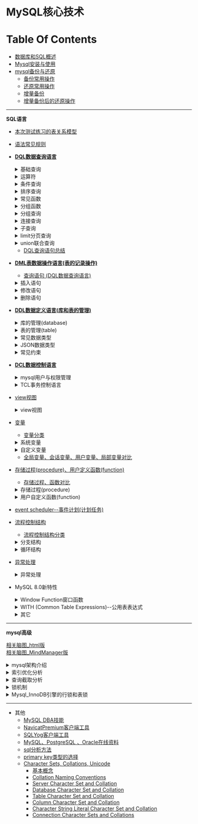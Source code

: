 MySQL核心技术
==


# Table Of Contents
* [数据库和SQL概述](md/数据库和SQL概述.md)
* [Mysql安装与使用](md/Mysql安装与使用.md)
* [mysql备份与还原](md/mysql备份与还原.md)
    * [备份常用操作](md/mysql备份与还原.md#备份常用操作)
    * [还原常用操作](md/mysql备份与还原.md#还原常用操作)
    * [增量备份](md/mysql备份与还原.md#增量备份)
    * [增量备份后的还原操作](md/mysql备份与还原.md#增量备份后的还原操作) 

---

**SQL语言**
* [本次测试练习的表关系模型](/md/1_01_sql常见规则_测试表模型.md#本次测试练习的表关系模型)
* [语法常见规则](md/1_01_sql常见规则_测试表模型.md#语法常见规则)
* [**DQL数据查询语言**](md/2_01_DQL数据查询语言.基础查询.md)
    <details>
    <summary>基础查询</summary>
    
    * [基础查询](md/2_01_DQL数据查询语言.基础查询.md#基础查询)
        * [基本语法](md/2_01_DQL数据查询语言.基础查询.md#基本语法)
        * [查询表中的单个字段](md/2_01_DQL数据查询语言.基础查询.md#查询表中的单个字段)
        * [查询表中的多个字段](md/2_01_DQL数据查询语言.基础查询.md#查询表中的多个字段)
        * [查询表中的所有字段](md/2_01_DQL数据查询语言.基础查询.md#查询表中的所有字段)
        * [查询常量值](md/2_01_DQL数据查询语言.基础查询.md#查询常量值)
        * [查询表达式](md/2_01_DQL数据查询语言.基础查询.md#查询表达式)
        * [查询函数](md/2_01_DQL数据查询语言.基础查询.md#查询函数)
        * [起别名](md/2_01_DQL数据查询语言.基础查询.md#起别名)
        * [distinct去重](md/2_01_DQL数据查询语言.基础查询.md#distinct去重)
        * [+的作用](md/2_01_DQL数据查询语言.基础查询.md#的作用)
    </details>
    
    <details>
        <summary>运算符</summary>
    
    * [算数运算符](md/1_02_运算符.md#算数运算符)
    * [比较运算符](md/1_02_运算符.md#比较运算符)
    * [逻辑运算符](md/1_02_运算符.md#逻辑运算符)
    * [位运算符](md/1_02_运算符.md#位运算符)
    * [赋值运算符](md/1_02_运算符.md#赋值运算符)
    * [运算符的优先级](md/1_02_运算符.md#运算符的优先级) 
    </details>
        
    <details>
    <summary>条件查询</summary>
    
    * [条件查询](md/2_02_DQL数据查询语言.条件查询.md#条件查询)
        * [条件查询分类 >, <, =, <>, !=, >=, <=, <=>; and, or, not; like, between A and B, in (set), is null, is not null](md/2_02_DQL数据查询语言.条件查询.md#条件查询分类)
        * [按条件表达式筛选](md/2_02_DQL数据查询语言.条件查询.md#按条件表达式筛选)
        * [按逻辑表达式筛选](md/2_02_DQL数据查询语言.条件查询.md#按逻辑表达式筛选)
        * [模糊查询](md/2_02_DQL数据查询语言.条件查询.md#模糊查询)
            * [escape '标识符' 显示指定转义](md/2_02_DQL数据查询语言.条件查询.md#模糊查询)
    </details>
    
    <details>
    <summary>排序查询</summary>
     
    * [排序查询](md/2_03_DQL数据查询语言.排序查询.md)
        * [排序查询语法](md/2_03_DQL数据查询语言.排序查询.md#排序查询语法)
    </details>
        
    <details>
    <summary>常见函数</summary>
        
    * [函数概念](md/2_04_DQL数据查询语言.常见函数.md#函数概念)
    * [函数分类](md/2_04_DQL数据查询语言.常见函数.md#函数分类)
    * [单行函数](md/2_04_DQL数据查询语言.常见函数.md#单行函数)
        * [字符串函数](md/2_04_DQL数据查询语言.常见函数.md#字符串函数)
        * [数值函数](md/2_04_DQL数据查询语言.常见函数.md#数值函数)
            * [数值基本函数](md/2_04_DQL数据查询语言.常见函数.md#数值基本函数)
            * [角度与弧度互转函数](md/2_04_DQL数据查询语言.常见函数.md#角度与弧度互转函数)
            * [三角函数](md/2_04_DQL数据查询语言.常见函数.md#三角函数)
            * [指数与对数函数](md/2_04_DQL数据查询语言.常见函数.md#指数与对数函数)
            * [进制间的转换函数](md/2_04_DQL数据查询语言.常见函数.md#进制间的转换函数)
        * [日期、时间函数](md/2_04_DQL数据查询语言.常见函数.md#日期时间函数)
            * [日期、时间函数](md/2_04_DQL数据查询语言.常见函数.md#日期时间函数)
            * [日期与时间戳的转换](md/2_04_DQL数据查询语言.常见函数.md#日期与时间戳的转换)
            * [获取月份、星期、星期数、天数等函数](md/2_04_DQL数据查询语言.常见函数.md#获取月份星期星期数天数等函数)
            * [日期的操作函数](md/2_04_DQL数据查询语言.常见函数.md#日期的操作函数)
            * [计算日期和时间的函数](md/2_04_DQL数据查询语言.常见函数.md#计算日期和时间的函数)
            * [日期、时间的格式化与解析](md/2_04_DQL数据查询语言.常见函数.md#日期时间的格式化与解析)
            * [format匹配模式字母定义](md/2_04_DQL数据查询语言.常见函数.md#format匹配模式字母定义)
        * [MySql信息函数](md/2_04_DQL数据查询语言.常见函数.md#MySql信息函数)
        * [其他函数](md/2_04_DQL数据查询语言.常见函数.md#其他函数)
        * [流程分支控制函数](md/2_04_DQL数据查询语言.常见函数.md#流程分支控制函数)
    </details>
    
    <details>
    <summary>分组函数</summary>
    
    * [分组函数（聚合函数）](md/2_05_DQL数据查询语言.分组函数.md)
        * [分组函数概念与功能](md/2_05_DQL数据查询语言.分组函数.md#分组函数概念与功能)
        * [分组函数概览与总结 SUM, AVG, MAX, MIN, COUNT](md/2_05_DQL数据查询语言.分组函数.md#分组函数概览与总结)
        * [count(*)与count(id)与count(字段)](md/2_05_DQL数据查询语言.分组函数.md#count与countid与count字段)
    </details>
    
    <details>
    <summary>分组查询</summary>
    
    * [分组查询](md/2_06_DQL数据查询语言.分组查询.md)
        * [分组查询语法, group by \[having\]](md/2_06_DQL数据查询语言.分组查询.md#分组查询语法)
        * [分组查询特点](md/2_06_DQL数据查询语言.分组查询.md#分组查询特点)
        * [分组前筛选 where、分组后筛选比较having](md/2_06_DQL数据查询语言.分组查询.md#分组前筛选分组后筛选比较)
        * [分组查询示例](md/2_06_DQL数据查询语言.分组查询.md#分组查询示例)
        * [MySQL获取分组后的top 1和top N记录方法](./exercise/MySQL获取分组后的top%201和top%20N记录.sql)
    </details>
    
    <details>
    <summary>连接查询</summary>
    
    * [连接查询](md/2_07_DQL数据查询语言.连接查询.md)
        * [连接查询分类](md/2_07_DQL数据查询语言.连接查询.md#连接查询分类)
        * [SQL-92连接语法(仅支持内连接)](md/2_07_DQL数据查询语言.连接查询.md#SQL-92连接语法仅支持内连接)
            * [SQL-92语法](md/2_07_DQL数据查询语言.连接查询.md#SQL-92语法)
            * [笛卡尔乘积现象(交叉连接)](md/2_07_DQL数据查询语言.连接查询.md#笛卡尔乘积现象交叉连接)
            * [等值连接](md/2_07_DQL数据查询语言.连接查询.md#等值连接)
            * [非等值连接](md/2_07_DQL数据查询语言.连接查询.md#非等值连接)
            * [自连接(自身内连接)](md/2_07_DQL数据查询语言.连接查询.md#自连接自身内连接)
        * [SQL:1999连接语法](md/2_07_DQL数据查询语言.连接查询.md#SQL1999连接语法)
            * [SQL-92与SQL:1999对比](md/2_07_DQL数据查询语言.连接查询.md#SQL-92与SQL1999对比)
            * [SQL:1999连接语法结构](md/2_07_DQL数据查询语言.连接查询.md#SQL1999连接语法结构)
            * [SQL:1999连接类型分类](md/2_07_DQL数据查询语言.连接查询.md#SQL1999连接类型分类)
            * [内连接](md/2_07_DQL数据查询语言.连接查询.md#内连接)
                * [SQL:1999内连特点](md/2_07_DQL数据查询语言.连接查询.md#SQL1999内连特点)
            * [外连接](md/2_07_DQL数据查询语言.连接查询.md#外连接)
                * [外连接特点](md/2_07_DQL数据查询语言.连接查询.md#外连接特点)
            * [全外连接](md/2_07_DQL数据查询语言.连接查询.md#全外连接)
                * [full outer join全外连接替代方案](md/2_07_DQL数据查询语言.连接查询.md#full-outer-join全外连接替代方案)
            * [交叉连接(即笛卡尔乘积)](md/2_07_DQL数据查询语言.连接查询.md#交叉连接即笛卡尔乘积)
            * [NATURAL自然连接, 特定连接条件情形的简写形式](md/2_07_DQL数据查询语言.连接查询.md#NATURAL自然连接)
            * [USING连接, 特定连接条件情形的简写形式](md/2_07_DQL数据查询语言.连接查询.md#USING连接)            
        * [连接查询总结](md/2_07_DQL数据查询语言.连接查询.md#连接查询总结)
    </details>
    
    <details>
    <summary>子查询</summary>
    
    * [子查询](md/2_08_DQL数据查询语言.子查询.md)
        * [子查询分类](md/2_08_DQL数据查询语言.子查询.md#子查询分类)
        * [where或having后面](md/2_08_DQL数据查询语言.子查询.md#where或having后面)
            * [where或having后面子查询特点, in/not in,  any/some,  all](md/2_08_DQL数据查询语言.子查询.md#where或having后面子查询特点)
            * [标量子查询](md/2_08_DQL数据查询语言.子查询.md#标量子查询)
            * [列子查询](md/2_08_DQL数据查询语言.子查询.md#列子查询)
            * [行子查询](md/2_08_DQL数据查询语言.子查询.md#行子查询)
        * [select后面](md/2_08_DQL数据查询语言.子查询.md#select后面)
        * [from后面](md/2_08_DQL数据查询语言.子查询.md#from后面)
        * [exists后面](md/2_08_DQL数据查询语言.子查询.md#exists后面)
    </details>
    
    <details>
    <summary>limit分页查询</summary>
    
    * [limit分页查询](md/2_09_DQL数据查询语言.分页查询.md)
        * [分页查询语法](md/2_09_DQL数据查询语言.分页查询.md#分页查询语法)
        * [分页查询特点](md/2_09_DQL数据查询语言.分页查询.md#分页查询特点)
        * [分页查询案例](md/2_09_DQL数据查询语言.分页查询.md#分页查询案例)
    </details>
    
    <details>
    <summary>union联合查询</summary>
    
    * [union联合查询](md/2_10_DQL数据查询语言.union联合查询_DQL查询语句总结.md)
        * [union联合查询语法](md/2_10_DQL数据查询语言.union联合查询_DQL查询语句总结.md#union联合查询语法)
        * [union联合查询语法应用场景](md/2_10_DQL数据查询语言.union联合查询_DQL查询语句总结.md#union联合查询语法应用场景)
        * [union联合查询特点](md/2_10_DQL数据查询语言.union联合查询_DQL查询语句总结.md#union联合查询特点)
        * [union联合查询案例](md/2_10_DQL数据查询语言.union联合查询_DQL查询语句总结.md#union联合查询案例)
    </details>
    
    * [DQL查询语句总结](md/2_10_DQL数据查询语言.union联合查询_DQL查询语句总结.md#DQL查询语句总结)
* [**DML表数据操作语言(表的记录操作)**](md/3_01_DML表数据操作语言.md)
    * [查询语句 (DQL数据查询语言)](md/2_01_DQL数据查询语言.基础查询.md)
    
    <details>
    <summary>插入语句</summary>
    
    * [插入语句](md/3_01_DML表数据操作语言.md#插入语句)
        * [values多行插入](md/3_01_DML表数据操作语言.md#values多行插入)
        * [set单行插入](md/3_01_DML表数据操作语言.md#set单行插入)
        * [values多行插入、set单行插入对比](md/3_01_DML表数据操作语言.md#values多行插入set单行插入对比)
    </details>
    
    <details>
    <summary>修改语句</summary>
    
    * [修改语句](md/3_01_DML表数据操作语言.md#修改语句)
        * [修改表数据语法](md/3_01_DML表数据操作语言.md#修改表数据语法)
        * [单表修改记录示例](md/3_01_DML表数据操作语言.md#单表修改记录示例)
        * [多表连接修改记录示例](md/3_01_DML表数据操作语言.md#多表连接修改记录示例)
    </details>
    
    <details>
    <summary>删除语句</summary>
    
    * [删除语句](md/3_01_DML表数据操作语言.md#删除语句)
        * [delete删除记录语法](md/3_01_DML表数据操作语言.md#delete删除记录语法)
        * [truncate清空表删除所有记录](md/3_01_DML表数据操作语言.md#truncate清空表删除所有记录)
        * [delete删除记录示例](md/3_01_DML表数据操作语言.md#delete删除记录示例)
        * [truncate清空表删除所有记录示例](md/3_01_DML表数据操作语言.md#truncate清空表删除所有记录示例)
        * [delete删除记录、truncate清空表删除所有记录对比](md/3_01_DML表数据操作语言.md#delete删除记录truncate清空表删除所有记录对比)
    </details>
    
* [**DDL数据定义语言(库和表的管理)**](md/4_01_DDL数据定义语言.库的管理.md)
    <details>
    <summary>库的管理(database)</summary>
    
    * [库的管理](md/4_01_DDL数据定义语言.库的管理.md)
        * [库的创建](md/4_01_DDL数据定义语言.库的管理.md#库的创建)
        * [库的修改](md/4_01_DDL数据定义语言.库的管理.md#库的修改)
        * [库的删除](md/4_01_DDL数据定义语言.库的管理.md#库的删除)
        * [查看库的创建sql](md/4_01_DDL数据定义语言.库的管理.md#查看库的创建sql)
    </details>
    
    <details>
    <summary>表的管理(table)</summary>
    
    * [表的管理](md/4_02_DDL数据定义语言.表的管理.md)
        * [COMMENT注释](md/4_02_DDL数据定义语言.表的管理.md#COMMENT注释)
        * [表的创建](md/4_02_DDL数据定义语言.表的管理.md#表的创建)
        * [表的修改](md/4_02_DDL数据定义语言.表的管理.md#表的修改)
        * [表的删除](md/4_02_DDL数据定义语言.表的管理.md#表的删除)
        * [表的复制](md/4_02_DDL数据定义语言.表的管理.md#表的复制)
        * [查看表的创建sql和表结构](md/4_02_DDL数据定义语言.表的管理.md#查看表的创建sql和表结构)
    * [temporary临时表](md/4_02_DDL数据定义语言.表的管理.md#temporary临时表)
    </details>
    
    <details>
    <summary>常见数据类型</summary>
    
    * [常见数据类型](md/4_03_DDL数据定义语言.常见数据类型.md)
        * [数据类型分类](md/4_03_DDL数据定义语言.常见数据类型.md#数据类型分类)
        * [整型](md/4_03_DDL数据定义语言.常见数据类型.md#整型)
            * [整型占用空间、值范围](md/4_03_DDL数据定义语言.常见数据类型.md#整型占用空间值范围)
            * [整型特点](md/4_03_DDL数据定义语言.常见数据类型.md#整型特点)
            * [整型示例](md/4_03_DDL数据定义语言.常见数据类型.md#整型示例)
        * [小数](md/4_03_DDL数据定义语言.常见数据类型.md#小数)
            * [小数分类](md/4_03_DDL数据定义语言.常见数据类型.md#小数分类)
            * [小数值范围](md/4_03_DDL数据定义语言.常见数据类型.md#小数值范围)
            * [小数示例](md/4_03_DDL数据定义语言.常见数据类型.md#小数示例)
        * [bit类型](md/4_03_DDL数据定义语言.常见数据类型.md#bit类型)
        * [字符型](md/4_03_DDL数据定义语言.常见数据类型.md#字符型)
            * [字符型分类](md/4_03_DDL数据定义语言.常见数据类型.md#字符型分类)
            * [char、varchar比较](md/4_03_DDL数据定义语言.常见数据类型.md#charvarchar比较)
        * [日期时间型](md/4_03_DDL数据定义语言.常见数据类型.md#日期时间型)
            * [日期时间型分类](md/4_03_DDL数据定义语言.常见数据类型.md#日期时间型分类)
            * [datetime、timestamp比较](md/4_03_DDL数据定义语言.常见数据类型.md#datetimetimestamp比较)
        * [Spatial空间数据类型](md/4_03_DDL数据定义语言.常见数据类型.md#Spatial空间数据类型)
        * [java数据类型与mysql数据类型对应表](md/4_03_DDL数据定义语言.常见数据类型.md#java数据类型与mysql数据类型对应表)
    </details>
    
    <details>
    <summary>JSON数据类型</summary>
    
    * [初识mysql json](md/json_mysql.md)
        * [什么是mysql json](md/json_mysql.md#什么是mysql-json)
            * [json类型数据的使用场景](md/json_mysql.md#json类型数据的使用场景)
            * [示例](md/json_mysql.md#示例)
            * [包含json类型字段的表的设计原则](md/json_mysql.md#包含json类型字段的表的设计原则)
            * [json数据类型与json格式的字符串相比的优点](md/json_mysql.md#json数据类型与json格式的字符串相比的优点)
        * [docs](md/json_mysql.md#docs)
        * [以json值建立索引](md/json_mysql.md#以json值建立索引)
        * [建表](md/json_mysql.md#建表)
        * [插入JSON字段](md/json_mysql.md#插入JSON字段)
        * [以json字段内的某个值作为连接查询的条件](#以json字段内的某个值作为连接查询的条件)
        * [JSON字段值的CRUD(增查改删)](#JSON字段值的CRUD)
            * [插入JSON值](md/json_mysql.md#插入JSON值)
            * [查询JSON值](md/json_mysql.md#查询JSON值)
            * [更新JSON值](md/json_mysql.md#更新JSON值)
            * [删除JSON值](md/json_mysql.md#删除JSON值)
    * [JSON Function 列表参考](md/json_functions.md#JSON-Function-Reference)
    * [JSON path的表示](md/json_functions.md#JSON-path)
    * [Functions That Create JSON Values](md/json_functions.md#Functions-That-Create-JSON-Values)
        * [JSON_ARRAY()](md/json_functions.md#JSON_ARRAY)
        * [JSON_OBJECT()](md/json_functions.md#JSON_OBJECT)
        * [JSON_QUOTE()](md/json_functions.md#JSON_QUOTE)
    * [Functions That Search JSON Values](md/json_functions.md#Functions-That-Search-JSON-Values)
        * [column->path](md/json_functions.md#column-path)
        * [column->>path](md/json_functions.md#column-path)
        * [JSON_EXTRACT()](md/json_functions.md#JSON_EXTRACT)
        * [JSON_CONTAINS()](md/json_functions.md#JSON_CONTAINS)
        * [JSON_CONTAINS_PATH()](md/json_functions.md#JSON_CONTAINS_PATH)
        * [JSON_KEYS(json_doc[, path])](md/json_functions.md#JSON_KEYSjson_doc-path)
        * [类似JSON_VALUES()函数的SQL](md/json_functions.md#类似JSON_VALUES函数的SQL)
        * [JSON_OVERLAPS()](md/json_functions.md#JSON_OVERLAPS)
        * [JSON_SEARCH()](md/json_functions.md#JSON_SEARCH)
        * [JSON_VALUE()](md/json_functions.md#JSON_VALUE)
        * [value MEMBER OF(json_array)](md/json_functions.md#value-MEMBER-OFjson_array)
    * [Functions That Modify JSON Values](md/json_functions.md#Functions-That-Modify-JSON-Values)
        * [JSON_ARRAY_APPEND()](md/json_functions.md#JSON_ARRAY_APPEND)
        * [JSON_ARRAY_INSERT()](md/json_functions.md#JSON_ARRAY_INSERT)
        * [JSON_INSERT()](md/json_functions.md#JSON_INSERT)
        * [JSON_REPLACE()](md/json_functions.md#JSON_REPLACE)
        * [JSON_SET()](md/json_functions.md#JSON_SET)
        * [JSON_SET(), JSON_INSERT(), JSON_REPLACE()的对比](md/json_functions.md#JSON_SET-JSON_INSERT-JSON_REPLACE的对比)
        * [JSON_REMOVE()](md/json_functions.md#JSON_REMOVE)
        * [JSON_MERGE()](md/json_functions.md#JSON_MERGE)
        * [JSON_MERGE_PATCH()](md/json_functions.md#JSON_MERGE_PATCH)
        * [JSON_MERGE_PRESERVE()](md/json_functions.md#JSON_MERGE_PRESERVE)
        * [JSON_MERGE_PATCH()对比JSON_MERGE_PRESERVE()](md/json_functions.md#JSON_MERGE_PATCH对比JSON_MERGE_PRESERVE)
        * [JSON_UNQUOTE()](md/json_functions.md#JSON_UNQUOTE)
    * [Functions That Return JSON Value Attributes](md/json_functions.md#Functions-That-Return-JSON-Value-Attributes)
        * [JSON_DEPTH(json_doc)](md/json_functions.md#JSON_DEPTHjson_doc)
        * [JSON_LENGTH(json_doc[, path])](md/json_functions.md#JSON_LENGTHjson_doc-path)
        * [JSON_TYPE(json_val)](md/json_functions.md#JSON_TYPEjson_val)
        * [JSON_VALID(val)](md/json_functions.md#JSON_VALIDval)
    * [JSON Table Functions](md/json_functions.md#JSON-Table-Functions)
        * [JSON_TABLE()](md/json_functions.md#JSON_TABLE)
    * [JSON Schema Validation Functions](md/json_functions.md#JSON-Schema-Validation-Functions)
        * [JSON_SCHEMA_VALID()](md/json_functions.md#JSON_SCHEMA_VALID)
        * [JSON_SCHEMA_VALIDATION_REPORT()](md/json_functions.md#JSON_SCHEMA_VALIDATION_REPORT)
    * [JSON Utility Functions](md/json_functions.md#JSON-Utility-Functions)
        * [JSON_PRETTY(json_val)](md/json_functions.md#JSON_PRETTYjson_val)
        * [JSON_STORAGE_FREE(json_val)](md/json_functions.md#JSON_STORAGE_FREEjson_val)
        * [JSON_STORAGE_SIZE(json_val)](md/json_functions.md#JSON_STORAGE_SIZEjson_val)
        * [CAST()、CONVERT()](md/json_functions.md#CASTCONVERT)
    </details>
    
    <details>
    <summary>常见约束</summary>
    
    * [常见约束](md/4_04_DDL数据定义语言.常见约束.md)
        * [按功能分类(6大约束)](md/4_04_DDL数据定义语言.常见约束.md#按功能分类6大约束)
        * [按作用范围分类](md/4_04_DDL数据定义语言.常见约束.md#按作用范围分类)
        * [添加约束的时机](md/4_04_DDL数据定义语言.常见约束.md#添加约束的时机)
        * [主键约束、唯一约束、外键约束对比](md/4_04_DDL数据定义语言.常见约束.md#主键约束唯一约束外键约束对比)
        * [约束语法](md/4_04_DDL数据定义语言.常见约束.md#约束语法)
        * [创建表时添加约束](md/4_04_DDL数据定义语言.常见约束.md#创建表时添加约束)
        * [修改表时添加约束](md/4_04_DDL数据定义语言.常见约束.md#修改表时添加约束)
        * [修改表时删除约束](md/4_04_DDL数据定义语言.常见约束.md#修改表时删除约束)
        * [自增长列(标识列)](md/4_04_DDL数据定义语言.常见约束.md#自增长列标识列)
        * [foreign key外键约束](md/4_04_DDL数据定义语言.常见约束.md#foreign-key外键约束)
            * [外键特点](md/4_04_DDL数据定义语言.常见约束.md#外键特点)
            * [表之间的关系与外键约束与外键约束](md/4_04_DDL数据定义语言.常见约束.md#表之间的关系与外键约束)
            * [sql外键on delete和on update](md/4_04_DDL数据定义语言.常见约束.md#sql外键on-delete和on-update)
            * [删除被关联的父表或修改其表结构方法](md/4_04_DDL数据定义语言.常见约束.md#删除被关联的父表或修改其表结构方法)
            * [使用外键约束的优点与缺点](md/使用外键约束的优点与缺点.md)
    </details>
    
* [**DCL数据控制语言**](md/5_01_DCL数据控制语言.TCL事务控制语言.md)
    <details>
    <summary>mysql用户与权限管理</summary>
    
    * [mysql用户与权限管理](/md/5_02_DCL数据控制语言.mysql用户与权限管理.md)
        * [ 用户管理](/md/5_02_DCL数据控制语言.mysql用户与权限管理.md#用户管理)
            * [ 用户帐号](/md/5_02_DCL数据控制语言.mysql用户与权限管理.md#用户帐号)
            * [ 创建用户](/md/5_02_DCL数据控制语言.mysql用户与权限管理.md#创建用户)
            * [ 用户重命名](/md/5_02_DCL数据控制语言.mysql用户与权限管理.md#用户重命名)
            * [ 锁定、解锁用户](/md/5_02_DCL数据控制语言.mysql用户与权限管理.md#锁定解锁用户)
            * [ 删除用户](/md/5_02_DCL数据控制语言.mysql用户与权限管理.md#删除用户)
            * [ 修改密码](/md/5_02_DCL数据控制语言.mysql用户与权限管理.md#修改密码)
        * [ 权限管理](/md/5_02_DCL数据控制语言.mysql用户与权限管理.md#权限管理)
            * [ grant授权语法](/md/5_02_DCL数据控制语言.mysql用户与权限管理.md#grant授权语法)
                * [ 权限类别](/md/5_02_DCL数据控制语言.mysql用户与权限管理.md#权限类别)
            * [ revoke回收授权](/md/5_02_DCL数据控制语言.mysql用户与权限管理.md#revoke回收授权)
            * [ 查看指定用户的授权信息](/md/5_02_DCL数据控制语言.mysql用户与权限管理.md#查看指定用户的授权信息)
        * [ 其他](/md/5_02_DCL数据控制语言.mysql用户与权限管理.md#其他)
            * [ 破解数据库密码](/md/5_02_DCL数据控制语言.mysql用户与权限管理.md#破解数据库密码)
    </details>
      
    <details>
    <summary>TCL事务控制语言</summary>
    
    * [TCL事务控制语言](md/5_01_DCL数据控制语言.TCL事务控制语言.md#TCL事务控制语言)
        * [事务特点(ACID)](md/5_01_DCL数据控制语言.TCL事务控制语言.md#事务特点ACID)
        * [事务的使用](md/5_01_DCL数据控制语言.TCL事务控制语言.md#事务的使用)
        * [事务的创建](md/5_01_DCL数据控制语言.TCL事务控制语言.md#事务的创建)
        * [隐式事务](md/5_01_DCL数据控制语言.TCL事务控制语言.md#隐式事务)
        * [显式事务(commit,rollback)](md/5_01_DCL数据控制语言.TCL事务控制语言.md#显式事务)
        * [显式事务语法](md/5_01_DCL数据控制语言.TCL事务控制语言.md#显式事务语法)
        * [savepoint设置保存点，与rollback搭配使用](md/5_01_DCL数据控制语言.TCL事务控制语言.md#savepoint设置保存点与rollback搭配使用)
        * [事务隔离级别对比](md/5_01_DCL数据控制语言.TCL事务控制语言.md#事务隔离级别对比)
        * [查看事务隔离级别](md/5_01_DCL数据控制语言.TCL事务控制语言.md#查看事务隔离级别)
        * [设置事务隔离级别](md/5_01_DCL数据控制语言.TCL事务控制语言.md#设置事务隔离级别)
        * [查看引擎](md/5_01_DCL数据控制语言.TCL事务控制语言.md#查看引擎)
        * [关闭当前会话的自动提交事务功能](md/5_01_DCL数据控制语言.TCL事务控制语言.md#关闭当前会话的自动提交事务功能)
        * [事务测试](md/5_01_DCL数据控制语言.TCL事务控制语言.md#事务测试)
    </details>
    
* [view视图](md/6_01_view视图.md)
    <details>
    <summary>view视图</summary>
    
    * [使用场景](md/6_01_view视图.md#使用场景)
    * [使用视图好处](md/6_01_view视图.md#使用视图好处)
    * [view视图与表对比](md/6_01_view视图.md#view视图与表对比)
    * [view视图的生命周期](md/6_01_view视图.md#view视图的生命周期)
    * [创建视图](md/6_01_view视图.md#创建视图)
    * [修改视图的sql语句](md/6_01_view视图.md#修改视图的sql语句)
    * [查看视图](md/6_01_view视图.md#查看视图)
    * [删除视图](md/6_01_view视图.md#删除视图)
    * [视图虚拟表数据可更新情况](md/6_01_view视图.md#视图虚拟表数据可更新情况)
    * [具备以下特点的视图不可更行(增删改)](md/6_01_view视图.md#具备以下特点的视图不可更行增删改)
    </details>
    
* [变量](md/7_01_变量.md)
    * [变量分类](md/7_01_变量.md#变量分类)
    <details>
    <summary>系统变量</summary>
    
    * [系统变量](md/7_01_变量.md#系统变量)
        * [全局变量](md/7_01_变量.md#全局变量)
        * [会话变量](md/7_01_变量.md#会话变量)
    </details>
    
    <details>
    <summary>自定义变量</summary>
    
    * [自定义变量](md/7_01_变量.md#自定义变量)
        * [使用步骤](md/7_01_变量.md#使用步骤)
        * [用户变量](md/7_01_变量.md#用户变量)
        * [局部变量](md/7_01_变量.md#局部变量)
    </details>
    
    * [全局变量、会话变量、用户变量、局部变量对比](md/7_01_变量.md#全局变量会话变量用户变量局部变量对比)
    
* [存储过程(procedure)、用户定义函数(function)](md/8_01_存储过程、用户定义函数.md)
    * [存储过程、函数对比](md/8_01_存储过程、用户定义函数.md#存储过程函数对比)
    
    <details>
    <summary>存储过程(procedure)</summary>
    
    * [存储过程](md/8_01_存储过程、用户定义函数.md#存储过程)
        * [创建存储过程语法](md/8_01_存储过程、用户定义函数.md#创建存储过程语法)
        * [创建存储过程示例](md/8_01_存储过程、用户定义函数.md#创建存储过程示例)
        * [创建存储过程示例](md/8_01_存储过程、用户定义函数.md#创建存储过程示例)
        * [查看存储过程](md/8_01_存储过程、用户定义函数.md#查看存储过程)
        * [删除存储过程](md/8_01_存储过程、用户定义函数.md#删除存储过程)
        * [修改存储过程(不能修改参数或存储过程主体，只能修改存储过程特性)](md/8_01_存储过程、用户定义函数.md#修改存储过程不能修改参数或存储过程主体只能修改存储过程特性)
        * [cursor游标的使用](md/8_01_存储过程、用户定义函数.md#cursor游标的使用)
    </details>
    
    <details>
    <summary>用户自定义函数(function)</summary>
    
    * [用户自定义函数](md/8_02_用户定义函数.md)
        * [函数创建语法](md/8_02_用户定义函数.md#函数创建语法)
        * [调用用户自定义函数语法](md/8_02_用户定义函数.md#调用用户自定义函数语法)
        * [创建函数示例](md/8_02_用户定义函数.md#创建函数示例)
        * [查看用户自定义函数](md/8_02_用户定义函数.md#查看用户自定义函数)
        * [删除自定义用户函数](md/8_02_用户定义函数.md#删除自定义用户函数)
        * [修改用户自定义函数(不能更改函数体和参数列表，只能更改函数特性)](md/8_02_用户定义函数.md#修改用户自定义函数不能更改函数体和参数列表只能更改函数特性)
    </details>

* [event scheduler--事件计划(计划任务)](md/15_01_event_scheduler.md)

* [流程控制结构](md/9_01_流程控制结构.md)
    * [流程控制结构分类](md/9_01_流程控制结构.md#流程控制结构分类)
    
    <details>
    <summary>分支结构</summary>
    
    * [分支结构](md/9_01_流程控制结构.md#分支结构)
        * [if函数](md/9_01_流程控制结构.md#if函数)
        * [IFNULL(expr1,expr2)](md/9_01_流程控制结构.md#IFNULLexpr1expr2)
        * [if分支流程控制](md/9_01_流程控制结构.md#if分支)
        * [case结构](md/9_01_流程控制结构.md#case结构)
    </details>
    
    <details>
    <summary>循环结构</summary>
    
    * [循环结构](md/9_01_流程控制结构.md#循环结构)
        * [循环控制 leave label_name(break), iterate label_name(continue)](md/9_01_流程控制结构.md#循环控制)
        * [while循环](md/9_01_流程控制结构.md#while循环)
        * [loop无限循环](md/9_01_流程控制结构.md#loop无限循环)
        * [repeat循环](md/9_01_流程控制结构.md#repeat循环)
        * [循环示例](md/9_01_流程控制结构.md#循环示例)
    </details>

* [异常处理](md/14_01_异常处理.md)

    <details>
    <summary>异常处理</summary>
    
    * [异常处理需求的背景](md/14_01_异常处理.md#异常处理需求的背景)
    * [出现异常案例](md/14_01_异常处理.md#出现异常案例)
    * [声明错误条件condition变量](md/14_01_异常处理.md#声明错误条件condition变量)
    * [condition handler(异常处理器,捕获异常)](md/14_01_异常处理.md#condition-handler异常处理器捕获异常)
        * [异常处理示例](md/14_01_异常处理.md#异常处理示例)
    </details>

* MySQL 8.0新特性
    <details>
    <summary>Window Function窗口函数</summary>
    
    * [窗口函数是什么](md/11_01_Window_Function.md#窗口函数是什么)
        * [聚合函数做窗口操作](md/11_01_Window_Function.md#聚合函数做窗口操作)
        * [窗口操作演示2](md/11_01_Window_Function.md#窗口操作演示2)
    * [窗口函数列表](md/11_01_Window_Function.md#窗口函数列表)
        * [窗口操作的over_clause语法](md/11_01_Window_Function.md#窗口操作的over_clause语法)
        * [ROW_NUMBER()](md/11_01_Window_Function.md#ROW_NUMBER)
        * [RANK()](md/11_01_Window_Function.md#RANK)
        * [DENSE_RANK()](md/11_01_Window_Function.md#DENSE_RANK)
        * [PERCENT_RANK()](md/11_01_Window_Function.md#PERCENT_RANK)
        * [CUME_DIST()](md/11_01_Window_Function.md#CUME_DIST)
        * [LAG()](md/11_01_Window_Function.md#LAG)
        * [LEAD()](md/11_01_Window_Function.md#LEAD)
        * [FIRST_VALUE(expr)](md/11_01_Window_Function.md#FIRST_VALUEexpr)
        * [LAST_VALUE(expr)](md/11_01_Window_Function.md#LAST_VALUEexpr)
        * [NTH_VALUE(expr, N)](md/11_01_Window_Function.md#NTH_VALUEexpr-N)
        * [NTILE(N)](md/11_01_Window_Function.md#NTILEN)
    </details>
    
    <details>
        <summary>WITH (Common Table Expressions)--公用表表达式</summary>
    
    * [公用表表达式是什么](md/12_01_WITH(Common_Table_Expressions).md#公用表表达式是什么)
    * [公用表表达式语法](md/12_01_WITH(Common_Table_Expressions).md#公用表表达式语法)
    * [允许使用with分句的情形](md/12_01_WITH(Common_Table_Expressions).md#允许使用with分句的情形)
    * [递归公用表达式](md/12_01_WITH(Common_Table_Expressions).md#递归公用表达式)
        * [限制公用表表达式的递归](md/12_01_WITH(Common_Table_Expressions).md#限制公用表表达式的递归)
        * [递归公用表表达式的示例](md/12_01_WITH(Common_Table_Expressions).md#递归公用表表达式的示例)
    </details>
    
    <details>
        <summary>其它</summary>
    
    * [table声明](md/13_01_mysql8新特性.md#table声明)
    * [values声明](md/13_01_mysql8新特性.md#values声明)
    </details>
---

**mysql高级**  

[相关脑图_html版](md/mysql_zhouyang.html)  
[相关脑图_MindManager版](md/mysql_zhouyang_yuan.mmap)  
<details>
<summary>mysql架构介绍</summary>

* [mysql架构介绍](md/mysql高级_01.mysql架构介绍.md#mysql架构介绍)
    * [高级mysql主要工作内容](md/mysql高级_01.mysql架构介绍.md#高级mysql主要工作内容)
    * [修改mysql.cnf配置文件](md/mysql高级_01.mysql架构介绍.md#修改mysql.cnf配置文件)
    * [主要配置文件](md/mysql高级_01.mysql架构介绍.md#主要配置文件)
        * [主要日志文件](md/mysql高级_01.mysql架构介绍.md#主要日志文件)
        * [数据文件](md/mysql高级_01.mysql架构介绍.md#数据文件)
    * [mysql逻辑架构](md/mysql高级_01.mysql架构介绍.md#mysql逻辑架构)
    * [MyiSAM与InnoDB引擎对比](md/mysql高级_01.mysql架构介绍.md#MyiSAM与InnoDB引擎对比)
</details>

<details>
<summary>索引优化分析</summary>

* [引入索引话题](md/mysql高级_02.索引优化分析.md#引入索引话题)
    * [mysql性能下降、sql慢可能原因](md/mysql高级_02.索引优化分析.md#mysql性能下降sql慢可能原因)
    * [sql的执行顺序](md/mysql高级_02.索引优化分析.md#sql的执行顺序)
[7种join连接查询](./2_07_DQL数据查询语言.连接查询.md#连接查询总结)
* [索引简介](md/mysql高级_02.索引优化分析.md#索引简介)
    * [索引分类](md/mysql高级_02.索引优化分析.md#索引分类)
    * [索引类型](md/mysql高级_02.索引优化分析.md#索引类型)
    * [索引名命名规范](md/mysql高级_02.索引优化分析.md#索引名的命名规范)
    * [增查改删索引](md/mysql高级_02.索引优化分析.md#增查改删索引)
    * [需要创建索引情况](md/mysql高级_02.索引优化分析.md#需要创建索引情况)
    * [不适合建索引的情况](md/mysql高级_02.索引优化分析.md#不适合建索引的情况)
* [mysql性能分析和相关指标](md/mysql高级_02.索引优化分析.md#mysql性能分析和相关指标)
    * [explain + sql语句 分析](md/mysql高级_02.索引优化分析.md#explain--sql语句-分析)
    * [explain查询结果各字段含义列表](md/mysql高级_02.索引优化分析.md#explain查询结果各字段含义列表)
    * [explain查询结果各字段含义详解](md/mysql高级_02.索引优化分析.md#explain查询结果各字段含义详解)
        * [id](md/mysql高级_02.索引优化分析.md#id)
        * [select_type](md/mysql高级_02.索引优化分析.md#select_type)
        * [table](md/mysql高级_02.索引优化分析.md#table)
        * [type](md/mysql高级_02.索引优化分析.md#type)
            * [type性能比较](md/mysql高级_02.索引优化分析.md#type性能比较)
        * [possible_keys](md/mysql高级_02.索引优化分析.md#possible_keys)
        * [key](md/mysql高级_02.索引优化分析.md#key)
        * [key_len](md/mysql高级_02.索引优化分析.md#key_len)
        * [Extra](md/mysql高级_02.索引优化分析.md#Extra)
            * [Extra性能比较](md/mysql高级_02.索引优化分析.md#Extra性能比较)
    * [explain示例](md/mysql高级_02.索引优化分析.md#explain示例)
* [连接查询索引优化](md/mysql高级_02.索引优化分析.md#连接查询索引优化)
    * [单表查询分析](md/mysql高级_02.索引优化分析.md#单表查询分析)
    * [两表连接查询分析](md/mysql高级_02.索引优化分析.md#两表连接查询分析)
        * [两表join连接查询优化总结](md/mysql高级_02.索引优化分析.md#两表join连接查询优化总结)
    * [三表连接查询分析](md/mysql高级_02.索引优化分析.md#三表连接查询分析)
        * [三表join连接查询优化总结](md/mysql高级_02.索引优化分析.md#三表join连接查询优化总结)
* [索引失效案例](md/mysql高级_02.索引优化分析.md#索引失效案例)
    * [全值匹配我最爱](md/mysql高级_02.索引优化分析.md#全值匹配我最爱)
    * [最佳左前缀法则](md/mysql高级_02.索引优化分析.md#最佳左前缀法则)
    * [不在索引列上做任何操作](md/mysql高级_02.索引优化分析.md#不在索引列上做任何操作)
    * [索引范围条件右边的索引列失效](md/mysql高级_02.索引优化分析.md#索引范围条件右边的索引列失效)
    * [尽量使用覆盖索引](md/mysql高级_02.索引优化分析.md#尽量使用覆盖索引)
    * [使用不等于(!=或者<>)时索引失效导致全表扫描](md/mysql高级_02.索引优化分析.md#使用不等于=或者时索引失效导致全表扫描)
    * [is null、is not null无法使用索引](md/mysql高级_02.索引优化分析.md#is-nullis-not-null无法使用索引)
    * [like以通配符开头，索引失效导致全表扫描](md/mysql高级_02.索引优化分析.md#like以通配符开头索引失效导致全表扫描)
    * [解决like '%字符串%' 索引失效方法:覆盖索引](md/mysql高级_02.索引优化分析.md#解决like-字符串-索引失效方法覆盖索引)
        * [情况8_5_1: 未建索引](md/mysql高级_02.索引优化分析.md#情况8_5_1-未建索引)
        * [情况8_5_2: 建立索引，index (name, age)](md/mysql高级_02.索引优化分析.md#情况8_5_2-建立索引index-name-age)
        * [解决like'%字符串%'索引不被使用问题的方法小结](md/mysql高级_02.索引优化分析.md#解决like字符串索引不被使用问题的方法小结)
    * [字符串不加单引号索引失效](md/mysql高级_02.索引优化分析.md#字符串不加单引号索引失效)
    * [少用or，用它连接时索引失效](md/mysql高级_02.索引优化分析.md#少用or用它连接时索引失效)
    * [索引案例小结](md/mysql高级_02.索引优化分析.md#索引案例小结)
    * [索引优化小总结口诀](md/mysql高级_02.索引优化分析.md#索引优化小总结口诀)
* [索引使用示例](md/mysql高级_02.索引优化分析.md#索引使用示例)
    * [根据上面创建的索引idx_test03_c1_c2_c3_c4 (c1, c2, c3, c4), 分析以下SQL语句使用索引的情况](md/mysql高级_02.索引优化分析.md#根据上面创建的索引idx_test03_c1_c2_c3_c4-c1-c2-c3-c4-分析以下SQL语句使用索引的情况)
    * [小结](md/mysql高级_02.索引优化分析.md#小结)
* [索引优化一般性建议](md/mysql高级_02.索引优化分析.md#索引优化一般性建议)
</details>

<details>
<summary>查询截取分析</summary>

* [查询优化](md/mysql高级_03.查询截取分析.md#查询优化)
    * [小表驱动大表示例](md/mysql高级_03.查询截取分析.md#小表驱动大表示例)
    * [order by关键字优化](md/mysql高级_03.查询截取分析.md#order-by关键字优化)
        * [order by排序方式案例](md/mysql高级_03.查询截取分析.md#order-by排序方式案例)
        * [如何让order by使用index方式排序](md/mysql高级_03.查询截取分析.md#如何让order-by使用index方式排序)
        * [filesort排序的两种算法](md/mysql高级_03.查询截取分析.md#filesort排序的两种算法)
            * [双路排序算法](md/mysql高级_03.查询截取分析.md#双路排序算法)
            * [单路算法](md/mysql高级_03.查询截取分析.md#单路算法)
        * [order by相关的优化策略](md/mysql高级_03.查询截取分析.md#order-by相关的优化策略)
        * [order by关键字小结](md/mysql高级_03.查询截取分析.md#order-by关键字小结)
    * [group by关键字优化](md/mysql高级_03.查询截取分析.md#group-by关键字优化)
* [慢查询日志](md/mysql高级_03.查询截取分析.md#慢查询日志)
    * [临时开启慢查询日志](md/mysql高级_03.查询截取分析.md#临时开启慢查询日志)
    * [永久开启慢查询日志](md/mysql高级_03.查询截取分析.md#永久开启慢查询日志)
    * [查看慢查询日志](md/mysql高级_03.查询截取分析.md#查看慢查询日志)
    * [mysqldumpshow慢查询日志分析工具](md/mysql高级_03.查询截取分析.md#mysqldumpshow慢查询日志分析工具)
        * [mysqldumpshow工作常用参考](md/mysql高级_03.查询截取分析.md#mysqldumpshow工作常用参考)
* [批量插入数据脚本](md/mysql高级_03.查询截取分析.md#批量插入数据脚本)
* [show profiles、show profile性能查看与分析](md/mysql高级_03.查询截取分析.md#show-profilesshow-profile性能查看与分析)
    * [开启性能收集功能](md/mysql高级_03.查询截取分析.md#开启性能收集功能)
    * [show profiles](md/mysql高级_03.查询截取分析.md#show-profiles)
    * [show profile](md/mysql高级_03.查询截取分析.md#show-profile)
    * [日常开发需要注意的事项](md/mysql高级_03.查询截取分析.md#日常开发需要注意的事项)
* [Performance Schema性能查看与分析](md/mysql高级_03.查询截取分析.md#Performance-Schema性能查看与分析)
    * [使用Performance Schema准备工作](md/mysql高级_03.查询截取分析.md#使用Performance-Schema准备工作)
    * [执行要分析性能的SQL语句](md/mysql高级_03.查询截取分析.md#执行要分析性能的SQL语句)
    * [Performance Schema查看性能与分析](md/mysql高级_03.查询截取分析.md#Performance-Schema查看性能与分析)
* [sys Schema性能查看与分析](md/mysql高级_03.查询截取分析.md#sys-Schema性能查看与分析)
* [全局日志](md/mysql高级_03.查询截取分析.md#全局日志)
</details>

<details>
<summary>锁机制</summary>

* [mysql锁定义](md/mysql高级_04.锁机制.md#mysql锁定义)
* [锁的分类](md/mysql高级_04.锁机制.md#锁的分类)
* [MyISAM表锁](md/mysql高级_04.锁机制.md#MyISAM表锁)
    * [手动加表锁语法](md/mysql高级_04.锁机制.md#手动加表锁语法)
    * [查看表上加过的锁](md/mysql高级_04.锁机制.md#查看表上加过的锁)
    * [释放表锁(所有表)](md/mysql高级_04.锁机制.md#释放表锁所有表)
    * [表读锁案例](md/mysql高级_04.锁机制.md#表读锁案例)
    * [表写锁案例](md/mysql高级_04.锁机制.md#表写锁案例)
    * [表锁分析](md/mysql高级_04.锁机制.md#表锁分析)
* [InnoDB行锁](md/mysql高级_04.锁机制.md#InnoDB行锁)
    * [innodb表的表锁、行锁](md/mysql高级_04.锁机制.md#innodb表的表锁行锁)
    * [准备工作](md/mysql高级_04.锁机制.md#准备工作)
    * [行锁对于操作同一行将会阻塞](md/mysql高级_04.锁机制.md#行锁对于操作同一行将会阻塞)
    * [行锁对操作不同的行互不影响](md/mysql高级_04.锁机制.md#行锁对操作不同的行互不影响)
    * [无索引行锁升级为表锁](md/mysql高级_04.锁机制.md#无索引行锁升级为表锁)
    * [表中存在了一个行锁，其他会话再上表锁将被阻塞](md/mysql高级_04.锁机制.md#表中存在了一个行锁其他会话再上表锁将被阻塞)
    * [间隙锁危害](md/mysql高级_04.锁机制.md#间隙锁危害)
    * [innodb表手动锁定行](md/mysql高级_04.锁机制.md#innodb表手动锁定行)
    * [行锁分析](md/mysql高级_04.锁机制.md#行锁分析)
    * [补充](md/mysql高级_04.锁机制.md#补充)
        * [充实示例1](md/mysql高级_04.锁机制.md#充实示例1)
        * [充实示例2](md/mysql高级_04.锁机制.md#充实示例2)
    * [InnoDB表优化建议](md/mysql高级_04.锁机制.md#InnoDB表优化建议)
* [BDB页锁](md/mysql高级_04.锁机制.md#BDB页锁)
</details>

<details>
<summary>Mysql_InnoDB引擎的行锁和表锁</summary>
  
* [简介](md/mysql高级_04.锁机制.Mysql_InnoDB引擎的行锁和表锁.md#简介)
* [行锁和表锁](md/mysql高级_04.锁机制.Mysql_InnoDB引擎的行锁和表锁.md#行锁和表锁)
    * [锁的一些概念](md/mysql高级_04.锁机制.Mysql_InnoDB引擎的行锁和表锁.md#锁的一些概念)
    * [行锁的类型](md/mysql高级_04.锁机制.Mysql_InnoDB引擎的行锁和表锁.md#行锁的类型)
        * [加共享锁语法](md/mysql高级_04.锁机制.Mysql_InnoDB引擎的行锁和表锁.md#加共享锁语法)
        * [加排它锁语法](md/mysql高级_04.锁机制.Mysql_InnoDB引擎的行锁和表锁.md#加排它锁语法)
    * [行锁的实现](md/mysql高级_04.锁机制.Mysql_InnoDB引擎的行锁和表锁.md#行锁的实现)
    * [示例0](md/mysql高级_04.锁机制.Mysql_InnoDB引擎的行锁和表锁.md#示例0)
    * [示例1](md/mysql高级_04.锁机制.Mysql_InnoDB引擎的行锁和表锁.md#示例1)
    * [示例2](md/mysql高级_04.锁机制.Mysql_InnoDB引擎的行锁和表锁.md#示例2)
* [InnoDB四种锁共存逻辑关系](md/mysql高级_04.锁机制.Mysql_InnoDB引擎的行锁和表锁.md#InnoDB四种锁共存逻辑关系)
</details>

---

* 其他
    * [MySQL DBA技能](md/mysql_DBA技能.md)
    * [NavicatPremium客户端工具](md/NavicatPremium.md)
    * [SQLYog客户端工具](md/SQLYog.md)
    * [MySQL、PostgreSQL 、Oracle在线资料](https://www.techonthenet.com/mysql/index.php)
    * [sql分析方法](md/sql分析方法.md)
    * [primary key类型的选择](md/primary_key_and_type.md)
    * [Character Sets, Collations, Unicode](md/CharacterSets,Collations,Unicode.md)
        * [基本概念](md/CharacterSets,Collations,Unicode.md#基本概念)
        * [Collation Naming Conventions](md/CharacterSets,Collations,Unicode.md#Collation-Naming-Conventions)
        * [Server Character Set and Collation](md/CharacterSets,Collations,Unicode.md#Server-Character-Set-and-Collation)
        * [Database Character Set and Collation](md/CharacterSets,Collations,Unicode.md#Database-Character-Set-and-Collation)
        * [Table Character Set and Collation](md/CharacterSets,Collations,Unicode.md#Table-Character-Set-and-Collation)
        * [Column Character Set and Collation](md/CharacterSets,Collations,Unicode.md#Column-Character-Set-and-Collation)
        * [Character String Literal Character Set and Collation](md/CharacterSets,Collations,Unicode.md#Character-String-Literal-Character-Set-and-Collation)
        * [Connection Character Sets and Collations](md/CharacterSets,Collations,Unicode.md#Connection-Character-Sets-and-Collations)
